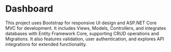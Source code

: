 # Dashboard
This project uses Bootstrap for responsive UI design and ASP.NET Core MVC for development. It includes Views, Models, Controllers, and integrates databases with Entity Framework Core, supporting CRUD operations and Migrations. It also features validation, user authentication, and explores API integrations for extended functionality.
